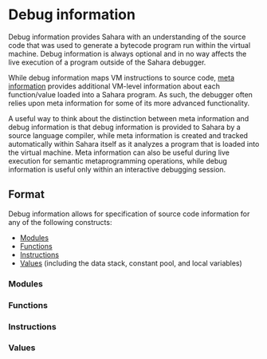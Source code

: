 # Debug information

Debug information provides Sahara with an understanding of the source code that was used to generate a bytecode program
run within the virtual machine. Debug information is always optional and in no way affects the live execution of a
program outside of the Sahara debugger.

While debug information maps VM instructions to source code, [meta information](./metaprogramming.md) provides
additional VM-level information about each function/value loaded into a Sahara program. As such, the debugger often
relies upon meta information for some of its more advanced functionality.

A useful way to think about the distinction between meta information and debug information is that debug information is
provided to Sahara by a source language compiler, while meta information is created and tracked automatically within
Sahara itself as it analyzes a program that is loaded into the virtual machine. Meta information can also be useful
during live execution for semantic metaprogramming operations, while debug information is useful only within an
interactive debugging session.

## Format

Debug information allows for specification of source code information for any of the following constructs:

* [Modules](./modules.md)
* [Functions](./functions.md)
* [Instructions](./bytecode.md)
* [Values](./value.md) (including the data stack, constant pool, and local variables)

### Modules

### Functions

### Instructions

### Values